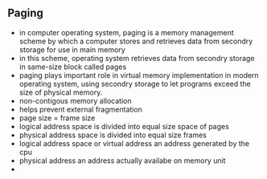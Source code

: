 Paging
-----------

- in computer operating system, paging is a memory management scheme by which a computer stores and retrieves data from secondry storage for use in main memory
- in this scheme, operating system retrieves data from secondry storage in same-size block called pages
- paging plays important role in virtual memory implementation in modern operating system, using secondry storage to let programs exceed the size of physical memory.
- non-contigous memory allocation
- helps prevent external fragmentation
- page size = frame size
- logical address space is divided into equal size space of pages
- physical address space is divided into equal size frames
- logical address space or virtual address an address generated by the cpu
- physical address an address actually availabe on memory unit
- 
